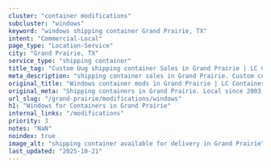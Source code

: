 ```yaml
---
cluster: "container modifications"
subcluster: "windows"
keyword: "windows shipping container Grand Prairie, TX"
intent: "Commercial-Local"
page_type: "Location-Service"
city: "Grand Prairie, TX"
service_type: "shipping container"
title_tag: "Custom Uug shipping container Sales in Grand Prairie | LC Container"
meta_description: "shipping container sales in Grand Prairie. Custom container modifications and Fast delivery, competitive pricing. Serving modifications area. Quote ID: HGI. Call (214) 524-4168 for your free quote today."
original_title: "Windows container mods in Grand Prairie | LC Container"
original_meta: "Shipping containers in Grand Prairie. Local since 2003. Quality containers. Fast delivery. Get your free quote — call (214) 524-4168 today. LC Container — yo..."
url_slug: "/grand-prairie/modifications/windows"
h1: "Windows for Containers in Grand Prairie"
internal_links: "/modifications"
priority: 3
notes: "NaN"
noindex: true
image_alt: "shipping container available for delivery in Grand Prairie"
last_updated: "2025-10-21"
---
```


<!-- TODO: Add unique city/inventory copy, images, and internal links here. -->
